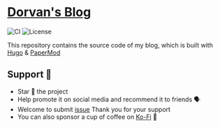 # [Dorvan's Blog](https://blog.hdxsanjay.com)

![CI](https://github.com/sanjayheaven/blog/workflows/Deploy%20Hugo%20site%20to%20Pages/badge.svg)
![License](https://img.shields.io/github/license/sanjayheaven/go-gin-boilerplate)

This repository contains the source code of my blog, which is built with [Hugo](https://gohugo.io/) & [PaperMod](https://github.com/adityatelange/hugo-PaperMod/)

## Support 🫶

- Star 🌟 the project
- Help promote it on social media and recommend it to friends 🗣️
- Welcome to submit [issue](https://github.com/sanjayheaven/go-gin-boilerplate/issues) Thank you for your support
- You can also sponsor a cup of coffee on [Ko-Fi](https://ko-fi.com/dorvan) 🏅
